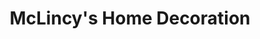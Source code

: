 ---
title: "McLincy's Home Decoration"
url: /renton/mclincys-home-decoration/
shop: interior decoration
---